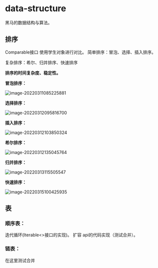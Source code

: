 # data-structure
黑马的数据结构与算法。
## 排序
  Comparable接口  使用学生对象进行对比。
  简单排序：冒泡、选择、插入排序。

复杂排序：希尔、归并排序、快速排序

**排序的时间复杂度、稳定性。**

**冒泡排序：**

![image-20220311085225881](https://gitee.com/zhangbdd/pic-md1/raw/master/image-20220311085225881.png)

**选择排序：**

![image-20220312095816700](https://gitee.com/zhangbdd/pic-md1/raw/master/image-20220312095816700.png)

**插入排序：**

![image-20220312103850324](https://gitee.com/zhangbdd/pic-md1/raw/master/image-20220312103850324.png)

**希尔排序：**

![image-20220312135045764](https://gitee.com/zhangbdd/pic-md1/raw/master/image-20220312135045764.png)

**归并排序：**

![image-20220313115505547](https://gitee.com/zhangbdd/pic-md1/raw/master/image-20220313115505547.png)

**快速排序：**

![image-20220315100425935](https://gitee.com/zhangbdd/pic-md1/raw/master/image-20220315100425935.png)

## 表

### 顺序表：

迭代循环(Iterable<>接口的实现)。  扩容   api的代码实现（测试合并）。

### 链表：
在这里测试合并














